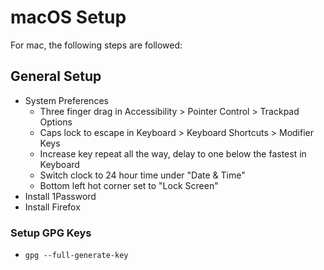 # macOS Setup

For mac, the following steps are followed:

## General Setup

- System Preferences
  - Three finger drag in Accessibility > Pointer Control > Trackpad Options
  - Caps lock to escape in Keyboard > Keyboard Shortcuts > Modifier Keys
  - Increase key repeat all the way, delay to one below the fastest in Keyboard
  - Switch clock to 24 hour time under "Date & Time"
  - Bottom left hot corner set to "Lock Screen"
- Install 1Password
- Install Firefox

### Setup GPG Keys

- `gpg --full-generate-key`
